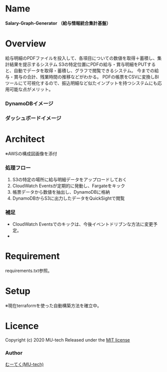 
# Name
**Salary-Graph-Generator**
**（給与情報統合集計基盤）**

# Overview
給与明細のPDFファイルを投入して、各項目についての数値を取得＋蓄積し、集計結果を提示するシステム
S3の特定位置にPDFの給与・賞与明細をPUTすると、自動でデータを取得・蓄積し、グラフで閲覧できるシステム。
今までの給与・賞与の合計、残業時間の推移などがわかる。
PDFの帳票をCSVに変換しBIツールにて可視化するので、振込明細など似たインプットを持つシステムにも応用可能な点がメリット。

### DynamoDBイメージ

### ダッシュボードイメージ


# Architect
※AWSの構成図画像を添付

### 処理フロー
1. S3の特定の場所に給与明細データをアップロードしておく
2. CloudWatch Eventsが定期的に発動し、Fargateをキック
3. 帳票データから数値を抽出し、DynamoDBに格納
4. DynamoDBからS3に出力したデータをQuickSightで閲覧

### 補足
- CloudWatch Eventsでのキックは、今後イベントドリブンな方法に変更予定。
- 

# Requirement
requirements.txt参照。


# Setup
※現在terraformを使った自動構築方法を確立中。

# Licence
Copyright (c) 2020 MU-tech
Released under the [MIT license](https://opensource.org/licenses/mit-license.php)


### Author

[むーてく(MU-tech)](https://github.com/mu-editech)